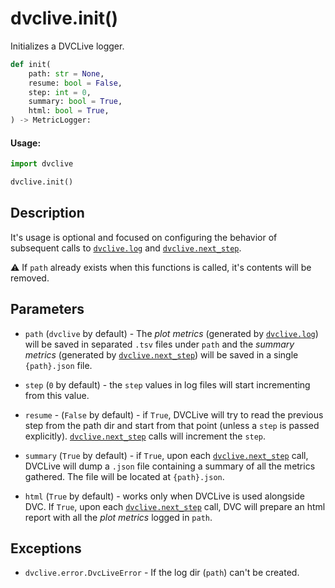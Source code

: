 # dvclive.init()

Initializes a DVCLive logger.

```py
def init(
    path: str = None,
    resume: bool = False,
    step: int = 0,
    summary: bool = True,
    html: bool = True,
) -> MetricLogger:
```

#### Usage:

```py
import dvclive

dvclive.init()
```

## Description

It's usage is optional and focused on configuring the behavior of subsequent
calls to [`dvclive.log`](/doc/dvclive/api-reference/log) and
[`dvclive.next_step`](/doc/dvclive/api-reference/next_step).

⚠️ If `path` already exists when this functions is called, it's contents will be
removed.

## Parameters

- `path` (`dvclive` by default) - The _plot metrics_ (generated by
  [`dvclive.log`](/doc/dvclive/api-reference/log)) will be saved in separated
  `.tsv` files under `path` and the _summary metrics_ (generated by
  [`dvclive.next_step`](/doc/dvclive/api-reference/next_step)) will be saved in
  a single `{path}.json` file.

- `step` (`0` by default) - the `step` values in log files will start
  incrementing from this value.

- `resume` - (`False` by default) - if `True`, DVCLive will try to read the
  previous step from the path dir and start from that point (unless a `step` is
  passed explicitly).
  [`dvclive.next_step`](/doc/dvclive/api-reference/next_step) calls will
  increment the `step`.

- `summary` (`True` by default) - if `True`, upon each
  [`dvclive.next_step`](/doc/dvclive/api-reference/next_step) call, DVCLive will
  dump a `.json` file containing a summary of all the metrics gathered. The file
  will be located at `{path}.json`.

- `html` (`True` by default) - works only when DVCLive is used alongside DVC. If
  `True`, upon each [`dvclive.next_step`](/doc/dvclive/api-reference/next_step)
  call, DVC will prepare an html report with all the _plot metrics_ logged in
  `path`.

## Exceptions

- `dvclive.error.DvcLiveError` - If the log dir (`path`) can't be created.
